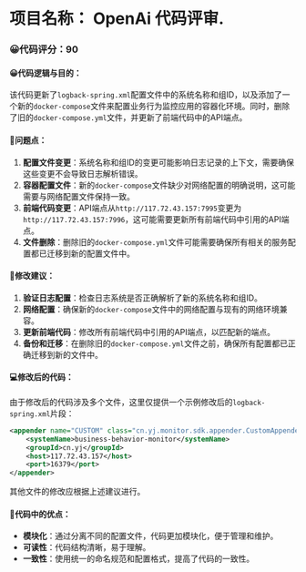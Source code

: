 # 项目名称： OpenAi 代码评审.
### 😀代码评分：90
#### 😀代码逻辑与目的：
该代码更新了`logback-spring.xml`配置文件中的系统名称和组ID，以及添加了一个新的`docker-compose`文件来配置业务行为监控应用的容器化环境。同时，删除了旧的`docker-compose.yml`文件，并更新了前端代码中的API端点。

#### 🤔问题点：
1. **配置文件变更**：系统名称和组ID的变更可能影响日志记录的上下文，需要确保这些变更不会导致日志解析错误。
2. **容器配置文件**：新的`docker-compose`文件缺少对网络配置的明确说明，这可能需要与网络配置文件保持一致。
3. **前端代码变更**：API端点从`http://117.72.43.157:7995`变更为`http://117.72.43.157:7996`，这可能需要更新所有前端代码中引用的API端点。
4. **文件删除**：删除旧的`docker-compose.yml`文件可能需要确保所有相关的服务配置都已迁移到新的配置文件中。

#### 🎯修改建议：
1. **验证日志配置**：检查日志系统是否正确解析了新的系统名称和组ID。
2. **网络配置**：确保新的`docker-compose`文件中的网络配置与现有的网络环境兼容。
3. **更新前端代码**：修改所有前端代码中引用的API端点，以匹配新的端点。
4. **备份和迁移**：在删除旧的`docker-compose.yml`文件之前，确保所有配置都已正确迁移到新的文件中。

#### 💻修改后的代码：
由于修改后的代码涉及多个文件，这里仅提供一个示例修改后的`logback-spring.xml`片段：

```xml
<appender name="CUSTOM" class="cn.yj.monitor.sdk.appender.CustomAppender">
    <systemName>business-behavior-monitor</systemName>
    <groupId>cn.yj</groupId>
    <host>117.72.43.157</host>
    <port>16379</port>
</appender>
```

其他文件的修改应根据上述建议进行。

#### 🌟代码中的优点：
- **模块化**：通过分离不同的配置文件，代码更加模块化，便于管理和维护。
- **可读性**：代码结构清晰，易于理解。
- **一致性**：使用统一的命名规范和配置格式，提高了代码的一致性。